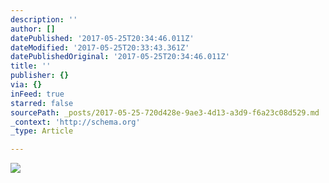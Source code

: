 ```yaml
---
description: ''
author: []
datePublished: '2017-05-25T20:34:46.011Z'
dateModified: '2017-05-25T20:33:43.361Z'
datePublishedOriginal: '2017-05-25T20:34:46.011Z'
title: ''
publisher: {}
via: {}
inFeed: true
starred: false
sourcePath: _posts/2017-05-25-720d428e-9ae3-4d13-a3d9-f6a23c08d529.md
_context: 'http://schema.org'
_type: Article

---
```

![](https://the-grid-user-content.s3-us-west-2.amazonaws.com/dacbf532-e0d2-4e55-9adf-c3d2008a72d4.jpg)
